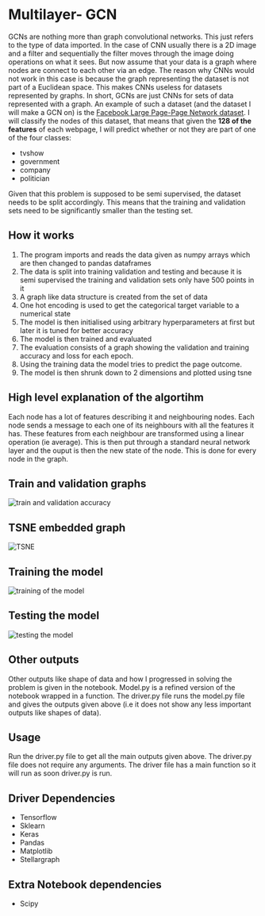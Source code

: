 # Multilayer- GCN
GCNs are nothing more than graph convolutional networks. This just refers to the type of data imported. In the case of CNN usually there is a 2D image and a filter
and sequentially the filter moves through the image doing operations on what it sees. But now assume that your data is a graph where nodes are connect to each other
via an edge. The reason why CNNs would not work in this case is because the graph representing the dataset is not part of a Euclidean space. This makes CNNs useless
for datasets represented by graphs. In short, GCNs are just CNNs for sets of data represented with a graph. An example of such a dataset (and the dataset I will
make a GCN on) is the [Facebook Large Page-Page Network dataset](https://snap.stanford.edu/data/facebook-large-page-page-network.html). I will classify the nodes of
this dataset, that means that given the **128 of the features** of each webpage, I will predict whether or not they are part of one of the four classes:
* tvshow
* government 
* company 
* politician

Given that this problem is supposed to be semi supervised, the dataset needs to be split accordingly. This means that the training and validation sets need to be
significantly smaller than the testing set.


## How it works
1. The program imports and reads the data given as numpy arrays which are then changed to pandas dataframes
2. The data is split into training validation and testing and because it is semi supervised the training and validation sets only have 500 points in it
3. A graph like data structure is created from the set of data
4. One hot encoding is used to get the categorical target variable to a numerical state
5. The model is then initialised using arbitrary hyperparameters at first but later it is tuned for better accuracy
6. The model is then trained and evaluated
7. The evaluation consists of a graph showing the validation and training accuracy and loss for each epoch.
8. Using the training data the model tries to predict the page outcome. 
9. The model is then shrunk down to 2 dimensions and plotted using tsne

## High level explanation of the algortihm
Each node has a lot of features describing it and neighbouring nodes. Each node sends a message to each one of its neighbours with all the features it has. These 
features from each neighbour are transformed using a linear operation (ie average). This is then put through a standard neural network layer and the ouput is then
the new state of the node. This is done for every node in the graph. 

## Train and validation graphs
![train and validation accuracy](https://raw.githubusercontent.com/Pentaflouride/PatternFlow/topic-recognition/recognition/45249435/train_val%20accuracy.png)

## TSNE embedded graph
![TSNE](https://raw.githubusercontent.com/Pentaflouride/PatternFlow/topic-recognition/recognition/45249435/tsne.png)

## Training the model
![training of the model](https://raw.githubusercontent.com/Pentaflouride/PatternFlow/topic-recognition/recognition/45249435/Training_stage.png)

## Testing the model
![testing the model](https://raw.githubusercontent.com/Pentaflouride/PatternFlow/topic-recognition/recognition/45249435/testing%20model.png)

## Other outputs
Other outputs like shape of data and how I progressed in solving the problem is given in the notebook. Model.py is a refined version of the notebook wrapped in a
function. The driver.py file runs the model.py file and gives the outputs given above (i.e it does not show any less important outputs like shapes of data). 

## Usage
Run the driver.py file to get all the main outputs given above. The driver.py file does not require any arguments. The driver file has a main function so it will
run as soon driver.py is run. 

## Driver Dependencies
* Tensorflow
* Sklearn
* Keras
* Pandas
* Matplotlib
* Stellargraph

## Extra Notebook dependencies
* Scipy
